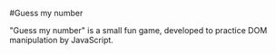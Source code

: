 #Guess my number

"Guess my number" is a small fun game, developed to practice DOM manipulation by JavaScript.